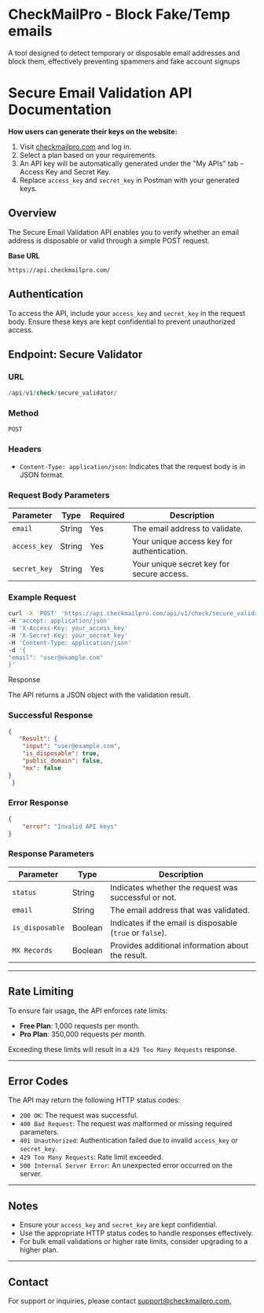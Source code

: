 # CheckMailPro - Block Fake/Temp emails

A tool designed to detect temporary or disposable email addresses and block them, effectively preventing spammers and fake account signups

# Secure Email Validation API Documentation

**How users can generate their keys on the website:**

1. Visit [checkmailpro.com](https://checkmailpro.com) and log in.
2. Select a plan based on your requirements.
3. An API key will be automatically generated under the "My APIs" tab – Access Key and Secret Key.
4. Replace `access_key` and `secret_key` in Postman with your generated keys.


## Overview

The Secure Email Validation API enables you to verify whether an email address is disposable or valid through a simple POST request.

**Base URL**

```arduino
https://api.checkmailpro.com/
```

## Authentication

To access the API, include your `access_key` and `secret_key` in the request body. Ensure these keys are kept confidential to prevent unauthorized access.

## Endpoint: Secure Validator

### URL

```sql
/api/v1/check/secure_validator/
```

### Method

`POST`

### Headers

- `Content-Type: application/json`: Indicates that the request body is in JSON format.

### Request Body Parameters

| Parameter | Type | Required | Description |
| --- | --- | --- | --- |
| `email` | String | Yes | The email address to validate. |
| `access_key` | String | Yes | Your unique access key for authentication. |
| `secret_key` | String | Yes | Your unique secret key for secure access. |

### Example Request

```bash
curl -X 'POST' 'https://api.checkmailpro.com/api/v1/check/secure_validator/' 
-H 'accept: application/json' 
-H 'X-Access-Key: your_access_key' 
-H 'X-Secret-Key: your_secret_key' 
-H 'Content-Type: application/json' 
-d '{
"email": "user@example.com"
}'

```

Response

The API returns a JSON object with the validation result.

### Successful Response

```json
{
   "Result": {
    "input": "user@example.com",
    "is_disposable": true,
    "public_domain": false,
    "mx": false
}
 }
```

### Error Response

```json
{
    "error": "Invalid API keys"
}

```

### Response Parameters

| Parameter | Type | Description |
| --- | --- | --- |
| `status` | String | Indicates whether the request was successful or not. |
| `email` | String | The email address that was validated. |
| `is_disposable` | Boolean | Indicates if the email is disposable (`true` or `false`). |
| `MX Records` | Boolean | Provides additional information about the result. |

---

## Rate Limiting

To ensure fair usage, the API enforces rate limits:

- **Free Plan**: 1,000 requests per month.
- **Pro Plan**: 350,000 requests per month.

Exceeding these limits will result in a `429 Too Many Requests` response.

---

## Error Codes

The API may return the following HTTP status codes:

- `200 OK`: The request was successful.
- `400 Bad Request`: The request was malformed or missing required parameters.
- `401 Unauthorized`: Authentication failed due to invalid `access_key` or `secret_key`.
- `429 Too Many Requests`: Rate limit exceeded.
- `500 Internal Server Error`: An unexpected error occurred on the server.

---

## Notes

- Ensure your `access_key` and `secret_key` are kept confidential.
- Use the appropriate HTTP status codes to handle responses effectively.
- For bulk email validations or higher rate limits, consider upgrading to a higher plan.

---

## Contact

For support or inquiries, please contact [support@checkmailpro.com.](https://www.notion.so/CheckMailPro-Block-Fake-Temp-emails-163e6df249b5808a8c3af90a47b3b4e9?pvs=21)

